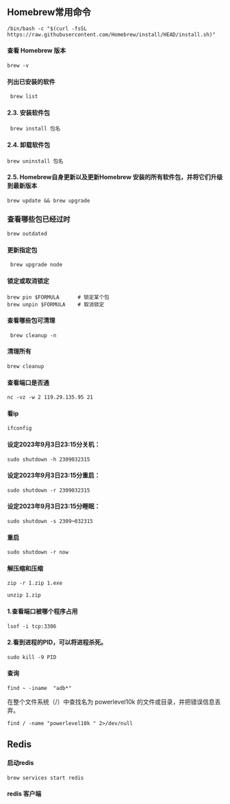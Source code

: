 
## Homebrew常用命令

```shell
/bin/bash -c "$(curl -fsSL https://raw.githubusercontent.com/Homebrew/install/HEAD/install.sh)"
```

#### 查看 Homebrew 版本
 ```shell
 brew -v
 ```

#### 列出已安装的软件
```shell
 brew list
 ```
#### 2.3. 安装软件包
```shell
 brew install 包名
 ```

#### 2.4. 卸载软件包
```shell
brew uninstall 包名
```
 
#### 2.5. Homebrew自身更新以及更新Homebrew 安装的所有软件包，并将它们升级到最新版本
```shell
brew update && brew upgrade
```

### 查看哪些包已经过时

```shell
brew outdated
```    

#### 更新指定包

```shell
 brew upgrade node
```

#### 锁定或取消锁定
```shell
brew pin $FORMULA      # 锁定某个包
brew unpin $FORMULA    # 取消锁定
```

####  查看哪些包可清理
```shell
 brew cleanup -n
 ```

#### 清理所有
```shell
brew cleanup
```

#### 查看端口是否通
```shell
nc -vz -w 2 119.29.135.95 21
```
#### 看ip
```shell
ifconfig
```



#### 设定2023年9月3日23:15分关机：
```shell
sudo shutdown -h 2309032315
```

#### 设定2023年9月3日23:15分重启：

```shell
sudo shutdown -r 2309032315
```

#### 设定2023年9月3日23:15分睡眠：
```shell
sudo shutdown -s 2309¬032315
```


#### 重启
```shell
sudo shutdown -r now
```
#### 解压缩和压缩

```shell
zip -r 1.zip 1.exe 
```

```shell
unzip 1.zip
```


#### 1.查看端口被哪个程序占用
```
lsof -i tcp:3306
```


#### 2.看到进程的PID，可以将进程杀死。
```
sudo kill -9 PID
```

#### 查询

```shell
find ~ -iname  "adb*"
```
在整个文件系统（/）中查找名为 powerlevel10k 的文件或目录，并把错误信息丢弃。
```shell
find / -name "powerlevel10k " 2>/dev/null
```

## Redis

#### 启动redis

```shell
brew services start redis
```

#### redis 客户端
